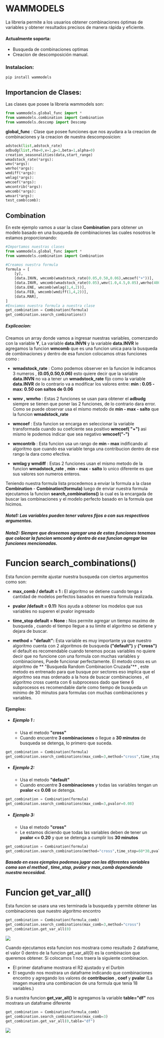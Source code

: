 # WAMMODELS

La libreria permite a los usuarios obtener combinaciones óptimas de variables y obtener resultados precisos de manera rápida y eficiente.

#### Actualmente soporta:
* Busqueda de combinaciones optimas
* Creacion de descomposición manual.

### Instalacion:
    pip install wammodels

## Importancion de Clases:
Las clases que posee la libreria wammodels son:
```python
from wammodels.global_func import *
from wammodels.combination import Combination
from wammodels.descomp import Descomp
```
**global_func** : Clase que posee funciones que nos ayudara a la creacion de combinaciones y la creacion de nuestra descomposicion:
```python
adstock(list,adstock_rate)
adbudg(list,rho=0,v=1,p=1,beta=1,alpha=0)
creation_seasonalities(data,start_range)
wmadstock_rate(*args):
wmv(*args):
wmrho(*args):
wmdiff(*args):
wmlag(*args):
wmcoef(*args):
wmcontrib(*args):
wmcomb(*args):
wmvar(*args):
test_comb(comb):
```

## Combination
En este ejemplo vamos a usar la clase  **Combination** para obtener un modelo basado en una busqueda de combinaciones las cuales nosotros le estamos proporcionando:

```python
#Importamos nuestras clases
from wammodels.global_func import *
from wammodels.combination import Combination

#Creamos nuestra formula
formula = [
    [y],
    [data.INVN, wmcomb(wmadstock_rate(0.05,0.50,0.06),wmcoef("+"))],
	[data.INVR, wmcomb(wmadstock_rate(0.05),wmv(1.0,4.5,0.05),wmrho(4000,30000000,2000),wmcontrib(0.10,0.20))],
    [data.ENE, wmcomb(wmlag(1,4,2))],
	[data.FEB, wmcomb(wmdiff(1,4,2))],
	[data.MAR],
]
#Enviamos nuestra formula a nuestra clase
get_combination = Combination(formula)
get_combination.search_combinations()
```

##### Explicacion:
Creamos un array donde vamos a ingresar nuestras variables, comenzando con la variable **Y**,
La variable **data.INVN** y la variable **data.INVR**  le agregamos la funcion **wmcomb** que es una funcion unica para la busqueda de combinaciones y dentro de esa funcion colocamos otras funciones como :

 * **wmadstock_rate** : Como podemos observer en la funcion le indicamos 3 numeros , **(0.05,0.50,0.06)** esto quiere decir que la variable **data.INVN** no va a tener un **wmadstock_rate** fijo como la variable **data.INVR** de lo contrario va a modificar los valores entre: **min : 0.05 - max: 0.50 con saltos de 0.06** 

* **wmv , wmrho** : Estas 2 funciones se usan para obtener el  **adbudg** siempre se tienen que poner las 2 funciones, de lo contrario dara error. Como se puede observar usa el mismo metodo de **min - max - salto** que la funcion **wmadstock_rate**

* **wmcoef** : Esta funcion se encarga en seleccionar la variable transformada cuando su coefciente sea positivo **wmcoef( "+")** asi mismo le podemos indicar que sea negativo **wmcoef("-")** 

* **wmcontrib** :  Esta funcion usa un rango de **min - max** indificando al algoritmo que cuando esa variable tenga una contribucion dentro de ese rango la dara como efectiva.

* **wmlag y wmdiff** : Estas 2 funciones usan el mismo metodo de la funcion **wmadstock_rate** , **min - max - salto** lo unico diferente es que sus valores son numeros enteros.

Teniendo nuestra formula lista procedemos a enviar la formula a la clase **Combination** - **Combination(formula)** luego de enviar nuestra formula ejecutamos la funcion **search_combinations()** la cual es la encargada de buscar las combinaciones y el modelo perfecto basado en la formula que hicimos.

##### Nota1: Las variables pueden tener valores fijos o con sus respectivos argumentos.
##### Nota2: Siempre que deseemos agregar una de estas funciones tenemos que colocar la funcion wmcomb y dentro de esa funcion agregar las funciones mencionadas.

# Funcion search_combinations()

Esta funcion permite ajustar nuestra busqueda con ciertos argumentos como son:

* **max_comb / default = 1 :**  El algoritmo se detiene cuando tenga x cantidad de modelos perfectos basados en nuestra formula realizada.

* **pvalor /default = 0.11:** Nos ayuda a obtener los modelos que sus variables no superen el pvalor ingresado

* **time_stop default = None :** Nos permite agregar un tiempo maximo de busqueda , cuando el tiempo llegue a su limite el algoritmo se detiene y dejara de buscar.

* **method = "default":**  Esta variable es muy importante ya que nuestro algoritmo cuenta con 2 algoritmos de busqueda **("default")** y **("cross")** el default es recomendable cuando tenemos pocas variables no quiere decir que no funcione con una formula con muchas variables y combinaciones, Puede funcionar perfectamente. El metodo cross es un algoritmo de ** "Busqueda Random Combinacion Cruzada"** , este metodo es entrenado para que busque por sectores eso implica que el algoritmo sea mas ordenado a la hora de buscar combinaciones , el algoritmo cross cuenta con 6 subprocesos dado que tiene 6 subprocesos es recomendable darle como tiempo de busqueda un minimo de 30 minutos para formulas con muchas combinaciones y variables.

#### Ejemplos:

* ##### Ejemplo 1 :
	* Usa el metodo **"cross"**
	* Cuando encuentre **3 combinaciones** o llegue a **30 minutos** de busqueda se detenga, lo primero que suceda.
```python
get_combination = Combination(formula)
get_combination.search_combinations(max_comb=3,method="cross",time_stop=60*30)
```

* ##### Ejemplo 2:
	* Usa el metodo **"default"**
	* Cuando encuentre **3 combinaciones** y todas las variables tengan un **pvalor <= 0.08** se detenga.
```python
get_combination = Combination(formula)
get_combination.search_combinations(max_comb=3,pvalor=0.08)
```

* ##### Ejemplo 3:
	* Usa el metodo **"cross"**
	* Le estamos diciendo que todas las variables deben de tener un **pvalor <= 0.20** y que se detenga a cumplir los **30 minutos**
```python
get_combination = Combination(formula)
get_combination.search_combinations(method="cross",time_stop=60*30,pvalor=0.20)
```

##### Basado en esos ejemplos podemos jugar con las diferentes variables como son el method , time_stop, pvalor y max_comb dependiendo nuestra necesidad.

# Funcion get_var_all()

Esta funcion se usara una ves terminada la busqueda y permite obtener las combinaciones que nuestro algoritmo encontro

```python
get_combination = Combination(formula_comb)
get_combination.search_combinations(max_comb=3,method="cross")
get_combination.get_var_all(0)
```

![](https://metin2.download/picture/OzWGLbc05JSmxoMV6VL0Am9mu9tkhpD2/.png)

Cuando ejecutamos esta funcion nos mostrara como resultado 2 dataframe, el valor 0 dentro de la funcion get_var_all(0) es la combinacion que queremos obtener. Si colocamos 1 nos traera la siguiente combinacion.
* El primer dataframe mostrara el R2 ajustado y el Durbin
* El segundo nos mostrara un dataframe indicando que combinaciones encontro y agregando los valores de **contribucion** , **coef** y **pvalor** (La imagen muestra una combinacion de una formula que tenia 18 variables.)

Si a nuestra funcion **get_var_all()** le agregamos la variable **table="df"** nos mostrara un dataframe diferente

```python
get_combination = Combination(formula_comb)
get_combination.search_combinations(max_comb=3)
get_combination.get_var_all(0,table="df")
```

![](https://metin2.download/picture/lD0g8P11gilG5x9RkN4QYvOgaz5I6oJ5/.png)










